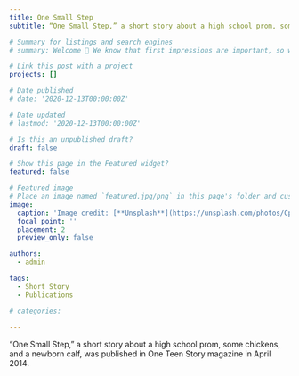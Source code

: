 ```yaml
---
title: One Small Step
subtitle: “One Small Step,” a short story about a high school prom, some chickens, and a newborn calf, was published in One Teen Story magazine in April 2014.

# Summary for listings and search engines
# summary: Welcome 👋 We know that first impressions are important, so we've populated your new site with some initial content to help you get familiar with everything in no time.

# Link this post with a project
projects: []

# Date published
# date: '2020-12-13T00:00:00Z'

# Date updated
# lastmod: '2020-12-13T00:00:00Z'

# Is this an unpublished draft?
draft: false

# Show this page in the Featured widget?
featured: false

# Featured image
# Place an image named `featured.jpg/png` in this page's folder and customize its options here.
image:
  caption: 'Image credit: [**Unsplash**](https://unsplash.com/photos/CpkOjOcXdUY)'
  focal_point: ''
  placement: 2
  preview_only: false

authors:
  - admin

tags:
  - Short Story
  - Publications

# categories:
 
---
```


“One Small Step,” a short story about a high school prom, some chickens, and a newborn calf, was published in One Teen Story magazine in April 2014.
